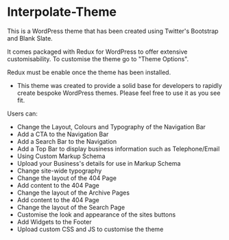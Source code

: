 # Interpolate-Theme

This is a WordPress theme that has been created using Twitter's Bootstrap and Blank Slate.

It comes packaged with Redux for WordPress to offer extensive customisability. To customise the theme go to "Theme Options".

Redux must be enable once the theme has been installed.
- This theme was created to provide a solid base for developers to rapidly create bespoke WordPress themes. Please feel free to use it as you see fit.

Users can:

- Change the Layout, Colours and Typography of the Navigation Bar
- Add a CTA to the Navigation Bar
- Add a Search Bar to the Navigation
- Add a Top Bar to display business information such as Telephone/Email
- Using Custom Markup Schema
- Upload your Business's details for use in Markup Schema
- Change site-wide typography
- Change the layout of the 404 Page
- Add content to the 404 Page
- Change the layout of the Archive Pages
- Add content to the 404 Page
- Change the layout of the Search Page
- Customise the look and appearance of the sites buttons
- Add Widgets to the Footer
- Upload custom CSS and JS to customise the theme
